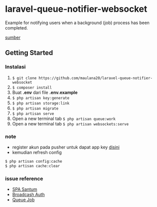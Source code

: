 # laravel-queue-notifier-websocket
Example for notifying users when a background (job) process has been completed.

[sumber](https://github.com/nafiesl/laravel-queue-notifier-example)

## Getting Started

### Instalasi

1.  `$ git clone https://github.com/maulana20/laravel-queue-notifier-websocket`
2.  `$ composer install`
3.  Buat **.env** dari file **.env.example**
4.  `$ php artisan key:generate`
5.  `$ php artisan storage:link`
6.  `$ php artisan migrate`
7.  `$ php artisan serve`
8.  Open a new terminal tab `$ php artisan queue:work`
9.  Open a new terminal tab `$ php artisan websockets:serve`

### note

- register akun pada pusher untuk dapat app key [disini](https://dashboard.pusher.com/accounts/sign_in)
- kemudian refresh config
```bash
$ php artisan config:cache
$ php artisan cache:clear
```

### issue reference

- [SPA Santum](https://blog.codecourse.com/setting-up-laravel-sanctum-airlock-for-spa-authentication-with-vue/)
- [Broadcash Auth](https://github.com/tlaverdure/laravel-echo-server/issues/243#issuecomment-346349656)
- [Queue Job](https://stackoverflow.com/questions/42133628/laravel-queues-not-working)
